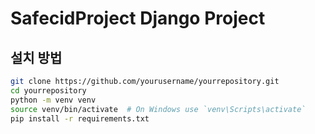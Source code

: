# SafecidProject Django Project

## 설치 방법

```sh
git clone https://github.com/yourusername/yourrepository.git
cd yourrepository
python -m venv venv
source venv/bin/activate  # On Windows use `venv\Scripts\activate`
pip install -r requirements.txt